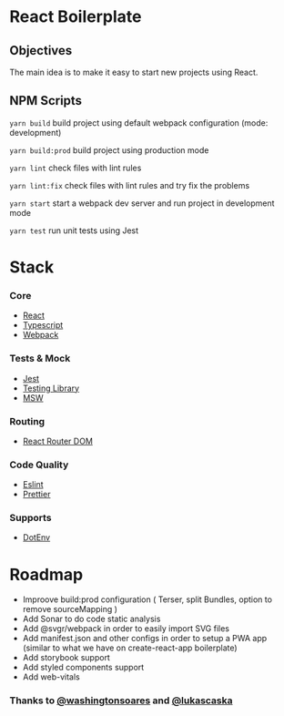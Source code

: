 # React Boilerplate

## Objectives
The main idea is to make it easy to start new projects using React.


## NPM Scripts

`yarn build` build project using default webpack configuration (mode: development)

`yarn build:prod` build project using production mode

`yarn lint` check files with lint rules

`yarn lint:fix` check files with lint rules and try fix the problems

`yarn start` start a webpack dev server and run project in development mode

`yarn test` run unit tests using Jest

# Stack
  ### Core
  - [React](https://reactjs.org/)
  - [Typescript](https://www.typescriptlang.org/)
  - [Webpack](https://webpack.js.org/)
  
  ### Tests & Mock
  - [Jest](https://jestjs.io/)
  - [Testing Library](https://testing-library.com/)
  - [MSW](https://mswjs.io/)

  ### Routing
  - [React Router DOM](https://reactrouter.com/)

  ### Code Quality
  - [Eslint](https://eslint.org/)
  - [Prettier](https://prettier.io/)

### Supports
  - [DotEnv](https://github.com/motdotla/dotenv)

# Roadmap
- Improove build:prod configuration ( Terser, split Bundles, option to remove sourceMapping )
- Add Sonar to do code static analysis
- Add @svgr/webpack in order to easily import SVG files 
- Add manifest.json and other configs in order to setup a PWA app (similar to what we have on create-react-app boilerplate)
- Add storybook support
- Add styled components support
- Add web-vitals

### Thanks to [@washingtonsoares](https://github.com/washingtonsoares) and [@lukascaska](https://github.com/lukascaska)
